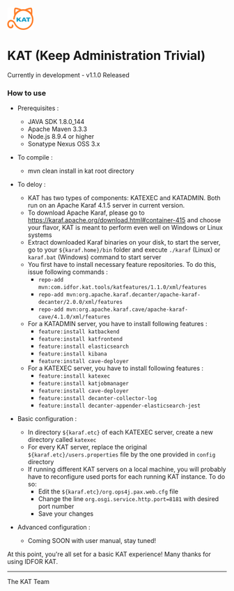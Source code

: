 ![KAT](kat_logo.png)
# KAT (Keep Administration Trivial)

Currently in development - v1.1.0 Released

### How to use

* Prerequisites :
	
	* JAVA SDK 1.8.0_144
	* Apache Maven 3.3.3
	* Node.js 8.9.4 or higher
	* Sonatype Nexus OSS 3.x
	
* To compile :

	* mvn clean install in kat root directory
	
* To deloy :

	* KAT has two types of components: KATEXEC and KATADMIN. Both run on an Apache Karaf 4.1.5 server in current version.
	* To download Apache Karaf, please go to https://karaf.apache.org/download.html#container-415 and choose your flavor, KAT is meant to perform even well on Windows or Linux systems
	* Extract downloaded Karaf binaries on your disk, to start the server, go to your `${karaf.home}/bin` folder and execute `./karaf` (Linux) or `karaf.bat` (Windows) command to start server
	* You first have to install necessary feature repositories. To do this, issue following commands :
		* `repo-add mvn:com.idfor.kat.tools/katfeatures/1.1.0/xml/features`
		* `repo-add mvn:org.apache.karaf.decanter/apache-karaf-decanter/2.0.0/xml/features`
		* `repo-add mvn:org.apache.karaf.cave/apache-karaf-cave/4.1.0/xml/features`
	* For a KATADMIN server, you have to install following features :
		* `feature:install katbackend`
		* `feature:install katfrontend`
		* `feature:install elasticsearch`
		* `feature:install kibana`
		* `feature:install cave-deployer`
	* For a KATEXEC server, you have to install following features :
		* `feature:install katexec`
		* `feature:install katjobmanager`
		* `feature:install cave-deployer`
		* `feature:install decanter-collector-log`
		* `feature:install decanter-appender-elasticsearch-jest`

* Basic configuration :
	* In directory `${karaf.etc}` of each KATEXEC server, create a new directory called `katexec`
	* For every KAT server, replace the original `${karaf.etc}/users.properties` file by the one provided in `config` directory
	* If running different KAT servers on a local machine, you will probably have to reconfigure used ports for each running KAT instance. To do so:
		* Edit the `${karaf.etc}/org.ops4j.pax.web.cfg` file
		* Change the line `org.osgi.service.http.port=8181` with desired port number
		* Save your changes

* Advanced configuration :
	* Coming SOON with user manual, stay tuned!

At this point, you're all set for a basic KAT experience! Many thanks for using IDFOR KAT.

----
The KAT Team
